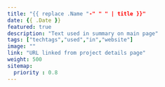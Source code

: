 ```yaml
---
title: "{{ replace .Name "-" " " | title }}"
date: {{ .Date }}
featured: true
description: "Text used in summary on main page"
tags: ["techtags","used","in","website"]
image: ""
link: "URL linked from project details page"
weight: 500
sitemap:
  priority : 0.8
---
```

